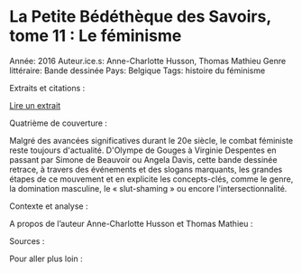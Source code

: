 # La Petite Bédéthèque des Savoirs, tome 11 : Le féminisme

Année: 2016
Auteur.ice.s: Anne-Charlotte Husson, Thomas Mathieu
Genre littéraire: Bande dessinée
Pays: Belgique
Tags: histoire du féminisme

Extraits et citations : 

[Lire un extrait](https://www.babelio.com/livres/Husson-La-Petite-Bedetheque-des-Savoirs-tome-11--Le-femi/865737/extraits)

Quatrième de couverture :

Malgré des avancées significatives durant le 20e siècle, le combat féministe reste toujours d'actualité. D'Olympe de Gouges à Virginie Despentes en passant par Simone de Beauvoir ou Angela Davis, cette bande dessinée retrace, à travers des événements et des slogans marquants, les grandes étapes de ce mouvement et en explicite les concepts-clés, comme le genre, la domination masculine, le « slut-shaming » ou encore l'intersectionnalité.

Contexte et analyse : 

A propos de l’auteur Anne-Charlotte Husson et Thomas Mathieu : 

Sources : 

Pour aller plus loin :